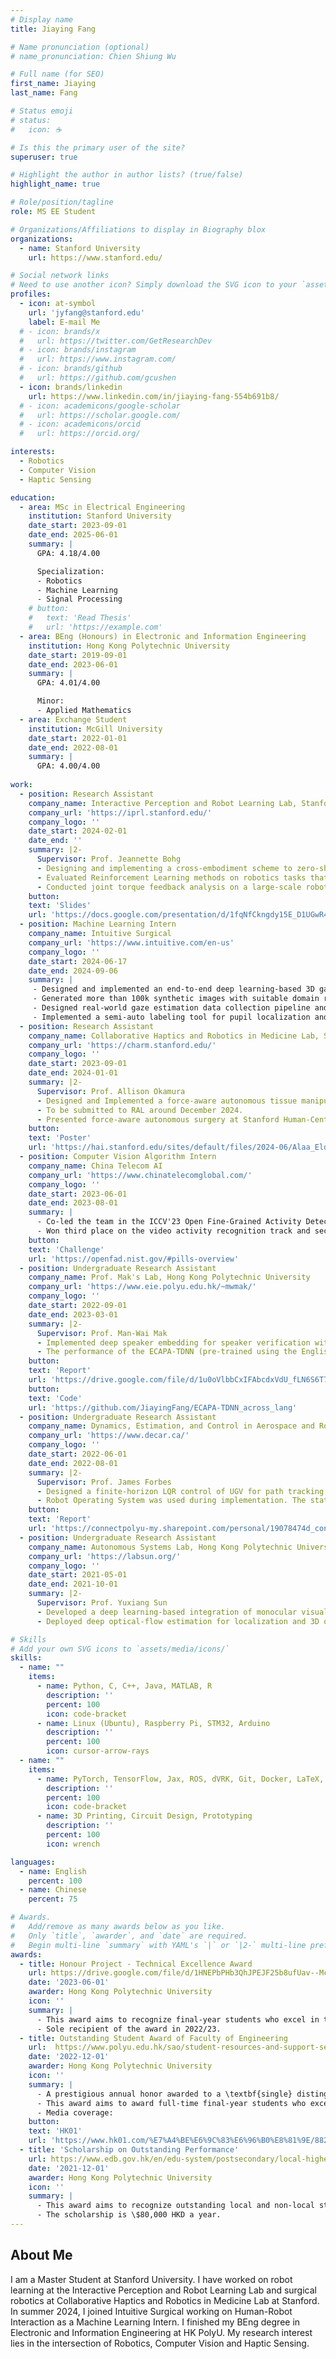 ```yaml
---
# Display name
title: Jiaying Fang

# Name pronunciation (optional)
# name_pronunciation: Chien Shiung Wu

# Full name (for SEO)
first_name: Jiaying
last_name: Fang

# Status emoji
# status:
#   icon: ☕️

# Is this the primary user of the site?
superuser: true

# Highlight the author in author lists? (true/false)
highlight_name: true

# Role/position/tagline
role: MS EE Student

# Organizations/Affiliations to display in Biography blox
organizations:
  - name: Stanford University
    url: https://www.stanford.edu/

# Social network links
# Need to use another icon? Simply download the SVG icon to your `assets/media/icons/` folder.
profiles:
  - icon: at-symbol
    url: 'jyfang@stanford.edu'
    label: E-mail Me
  # - icon: brands/x
  #   url: https://twitter.com/GetResearchDev
  # - icon: brands/instagram
  #   url: https://www.instagram.com/
  # - icon: brands/github
  #   url: https://github.com/gcushen
  - icon: brands/linkedin
    url: https://www.linkedin.com/in/jiaying-fang-554b691b8/
  # - icon: academicons/google-scholar
  #   url: https://scholar.google.com/
  # - icon: academicons/orcid
  #   url: https://orcid.org/

interests:
  - Robotics
  - Computer Vision
  - Haptic Sensing

education:
  - area: MSc in Electrical Engineering
    institution: Stanford University
    date_start: 2023-09-01
    date_end: 2025-06-01
    summary: |
      GPA: 4.18/4.00

      Specialization:
      - Robotics
      - Machine Learning
      - Signal Processing
    # button:
    #   text: 'Read Thesis'
    #   url: 'https://example.com'
  - area: BEng (Honours) in Electronic and Information Engineering
    institution: Hong Kong Polytechnic University
    date_start: 2019-09-01
    date_end: 2023-06-01
    summary: |
      GPA: 4.01/4.00

      Minor:
      - Applied Mathematics
  - area: Exchange Student
    institution: McGill University
    date_start: 2022-01-01
    date_end: 2022-08-01
    summary: |
      GPA: 4.00/4.00
      
work:
  - position: Research Assistant
    company_name: Interactive Perception and Robot Learning Lab, Stanford University 
    company_url: 'https://iprl.stanford.edu/'
    company_logo: ''
    date_start: 2024-02-01
    date_end: ''
    summary: |2-
      Supervisor: Prof. Jeannette Bohg
      - Designing and implementing a cross-embodiment scheme to zero-shot transfer a policy trained on videos of humans performing a task to a robot. To be submitted in January 2025, aiming for RSS 2025.
      - Evaluated Reinforcement Learning methods on robotics tasks that require fast reactive motions in Mujoco. This project is funded by Toyota Research Institute.
      - Conducted joint torque feedback analysis on a large-scale robotics dataset - DROID dataset. Presented important rules of haptic data collection in future large-scale distributed robotics dataset at Stanford cross-labs robotics meeting. 
    button:
    text: 'Slides'
    url: 'https://docs.google.com/presentation/d/1fqNfCkngdy15E_D1UGwR4o48xJiQogwx017seOpB4So/edit?usp=sharing'
  - position: Machine Learning Intern
    company_name: Intuitive Surgical
    company_url: 'https://www.intuitive.com/en-us'
    company_logo: ''
    date_start: 2024-06-17
    date_end: 2024-09-06
    summary: |
     - Designed and implemented an end-to-end deep learning-based 3D gaze estimation algorithm. The algorithm is robust to head motions, and it improves the gaze estimation performance by 84.5%.
     - Generated more than 100k synthetic images with suitable domain randomization in Blender for gaze estimation training.
     - Designed real-world gaze estimation data collection pipeline and conducted data collection. Conducted detailed analysis and visualization of the dataset.
     - Implemented a semi-auto labeling tool for pupil localization and segmentation using SAM2.
  - position: Research Assistant
    company_name: Collaborative Haptics and Robotics in Medicine Lab, Stanford University
    company_url: 'https://charm.stanford.edu/'
    company_logo: ''
    date_start: 2023-09-01
    date_end: 2024-01-01
    summary: |2-
      Supervisor: Prof. Allison Okamura
      - Designed and Implemented a force-aware autonomous tissue manipulation model using imitation learning with da-Vinci Research Kit (dVRK). The task completion rate of autonomous tissue retraction increased 50\% with haptic sensing. 
      - To be submitted to RAL around December 2024.
      - Presented force-aware autonomous surgery at Stanford Human-Centered Artificial Intelligence Conference 2024.
    button:
    text: 'Poster'
    url: 'https://hai.stanford.edu/sites/default/files/2024-06/Alaa_Eldin_and_Jiaying_Fang.pdf'
  - position: Computer Vision Algorithm Intern
    company_name: China Telecom AI
    company_url: 'https://www.chinatelecomglobal.com/'
    company_logo: ''
    date_start: 2023-06-01
    date_end: 2023-08-01
    summary: |
      - Co-led the team in the ICCV'23 Open Fine-Grained Activity Detection Challenge.
      - Won third place on the video activity recognition track and second place on the video activity detection track.
    button:
    text: 'Challenge'
    url: 'https://openfad.nist.gov/#pills-overview'
  - position: Undergraduate Research Assistant
    company_name: Prof. Mak's Lab, Hong Kong Polytechnic University
    company_url: 'https://www.eie.polyu.edu.hk/~mwmak/'
    company_logo: ''
    date_start: 2022-09-01
    date_end: 2023-03-01
    summary: |2-
      Supervisor: Prof. Man-Wai Mak
      - Implemented deep speaker embedding for speaker verification with a domain loss to alleviate the languages mismatch problem.
      - The performance of the ECAPA-TDNN (pre-trained using the English dataset) on the unlabelled Chinese dataset has improved by 10% with the MMD-based domain loss. Won the Honours Project Technical Excellence Award. 
    button:
    text: 'Report'
    url: 'https://drive.google.com/file/d/1u0oVlbbCxIFAbcdxVdU_fLN6S6T79gW6/view?usp=sharing'
    button:
    text: 'Code'
    url: 'https://github.com/JiayingFang/ECAPA-TDNN_across_lang'
  - position: Undergraduate Research Assistant
    company_name: Dynamics, Estimation, and Control in Aerospace and Robotics Lab, McGill University
    company_url: 'https://www.decar.ca/'
    company_logo: ''
    date_start: 2022-06-01
    date_end: 2022-08-01
    summary: |2-
      Supervisor: Prof. James Forbes
      - Designed a finite-horizon LQR control of UGV for path tracking.
      - Robot Operating System was used during implementation. The state of UGV was represented as an element of direct Euclidean isometries, SE(2). 
    button:
    text: 'Report'
    url: 'https://connectpolyu-my.sharepoint.com/personal/19078474d_connect_polyu_hk/_layouts/15/onedrive.aspx?id=%2Fpersonal%2F19078474d%5Fconnect%5Fpolyu%5Fhk%2FDocuments%2FLQR%5FController%5FDesign%5FReport%5FJiayingFang%2Epdf&parent=%2Fpersonal%2F19078474d%5Fconnect%5Fpolyu%5Fhk%2FDocuments&ga=1'
  - position: Undergraduate Research Assistant
    company_name: Autonomous Systems Lab, Hong Kong Polytechnic University
    company_url: 'https://labsun.org/'
    company_logo: ''
    date_start: 2021-05-01
    date_end: 2021-10-01
    summary: |2-
      Supervisor: Prof. Yuxiang Sun
      - Developed a deep learning-based integration of monocular visual odometry and multi-object tracking.
      - Deployed deep optical-flow estimation for localization and 3D object detection models for 3D multi-object tracking.

# Skills
# Add your own SVG icons to `assets/media/icons/`
skills:
  - name: ""
    items:
      - name: Python, C, C++, Java, MATLAB, R
        description: ''
        percent: 100
        icon: code-bracket
      - name: Linux (Ubuntu), Raspberry Pi, STM32, Arduino
        description: ''
        percent: 100
        icon: cursor-arrow-rays
  - name: ""
    items:
      - name: PyTorch, TensorFlow, Jax, ROS, dVRK, Git, Docker, LaTeX, Blender, Mujoco, Gazebo, AutoCAD, SolidWorks
        description: ''
        percent: 100
        icon: code-bracket
      - name: 3D Printing, Circuit Design, Prototyping
        description: ''
        percent: 100
        icon: wrench

languages:
  - name: English
    percent: 100
  - name: Chinese
    percent: 75

# Awards.
#   Add/remove as many awards below as you like.
#   Only `title`, `awarder`, and `date` are required.
#   Begin multi-line `summary` with YAML's `|` or `|2-` multi-line prefix and indent 2 spaces below.
awards:
  - title: Honour Project - Technical Excellence Award
    url: https://drive.google.com/file/d/1HNEPbPHb3QhJPEJF25b8ufUav--McnfZ/view?usp=sharing
    date: '2023-06-01'
    awarder: Hong Kong Polytechnic University
    icon: ''
    summary: |
      - This award aims to recognize final-year students who excel in their Honours Project. 
      - Sole recipient of the award in 2022/23.
  - title: Outstanding Student Award of Faculty of Engineering
    url:  https://www.polyu.edu.hk/sao/student-resources-and-support-section/scholarships/outstanding-student-award-scheme/awardees-sharing/
    date: '2022-12-01'
    awarder: Hong Kong Polytechnic University
    icon: ''
    summary: |
      - A prestigious annual honor awarded to a \textbf{single} distinguished final-year undergraduate student within the Faculty of Engineering, Hong Kong Polytechnic University.
      - This award aims to award full-time final-year students who excel in both academic and non-academic pursuits during their studies.
      - Media coverage: 
    button:
    text: 'HK01'
    url: 'https://www.hk01.com/%E7%A4%BE%E6%9C%83%E6%96%B0%E8%81%9E/882652/%E7%90%86%E5%A4%A7%E5%8D%93%E8%B6%8A%E5%AD%B8%E7%94%9F%E7%8D%8E-%E5%8D%B0%E5%BA%A6%E5%A5%B3%E7%94%9F%E4%BF%AE%E8%AE%80%E6%9C%8D%E8%A3%9D%E5%8F%8A%E7%B4%A1%E7%B9%94-%E5%86%80%E6%96%BC%E6%99%82%E8%A3%9D%E7%95%8C%E6%8E%A8%E5%8B%95%E5%8F%AF%E6%8C%81%E7%BA%8C'
  - title: 'Scholarship on Outstanding Performance'
    url: https://www.edb.gov.hk/en/edu-system/postsecondary/local-higher-edu/publicly-funded-programmes/scholarship.html
    date: '2021-12-01'
    awarder: Hong Kong Polytechnic University
    icon: ''
    summary: |
      - This award aims to recognize outstanding local and non-local students studying Hong Kong.
      - The scholarship is \$80,000 HKD a year.
---
```


## About Me

I am a Master Student at Stanford University. I have worked on robot learning at the Interactive Perception and Robot Learning Lab and surgical robotics at Collaborative Haptics and Robotics in Medicine Lab at Stanford. In summer 2024, I joined Intuitive Surgical working on Human-Robot Interaction as a Machine Learning Intern. I finished my BEng degree in Electronic and Information Engineering at HK PolyU. My research interest lies in the intersection of Robotics, Computer Vision and Haptic Sensing.
